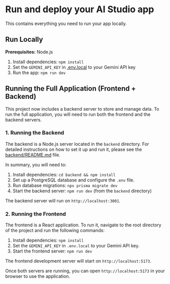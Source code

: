 # Run and deploy your AI Studio app

This contains everything you need to run your app locally.

## Run Locally

**Prerequisites:**  Node.js


1. Install dependencies:
   `npm install`
2. Set the `GEMINI_API_KEY` in [.env.local](.env.local) to your Gemini API key
3. Run the app:
   `npm run dev`

## Running the Full Application (Frontend + Backend)

This project now includes a backend server to store and manage data. To run the full application, you will need to run both the frontend and the backend servers.

### 1. Running the Backend

The backend is a Node.js server located in the `backend` directory. For detailed instructions on how to set it up and run it, please see the [backend/README.md](backend/README.md) file.

In summary, you will need to:
1.  Install dependencies: `cd backend && npm install`
2.  Set up a PostgreSQL database and configure the `.env` file.
3.  Run database migrations: `npx prisma migrate dev`
4.  Start the backend server: `npm run dev` (from the `backend` directory)

The backend server will run on `http://localhost:3001`.

### 2. Running the Frontend

The frontend is a React application. To run it, navigate to the root directory of the project and run the following commands:

1.  Install dependencies: `npm install`
2.  Set the `GEMINI_API_KEY` in `.env.local` to your Gemini API key.
3.  Start the frontend server: `npm run dev`

The frontend development server will start on `http://localhost:5173`.

Once both servers are running, you can open `http://localhost:5173` in your browser to use the application.
